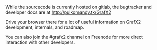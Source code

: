 While the sourcecode is currently hosted on gitlab, the bugtracker and developer
docs are at http://pulkomandy.tk/GrafX2

Drive your browser there for a lot of useful information on GrafX2 development,
internals, and roadmap.

You can also join the #grafx2 channel on Freenode for more direct interaction
with other developers.